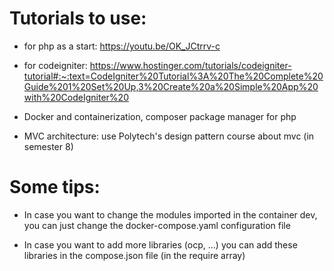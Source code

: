 # Tutorials to use:

- for php as a start: https://youtu.be/OK_JCtrrv-c

- for codeigniter: https://www.hostinger.com/tutorials/codeigniter-tutorial#:~:text=CodeIgniter%20Tutorial%3A%20The%20Complete%20Guide%201%20Set%20Up,3%20Create%20a%20Simple%20App%20with%20CodeIgniter%20

- Docker and containerization, composer package manager for php

- MVC architecture: use Polytech's design pattern course about mvc (in semester 8)

# Some tips:

- In case you want to change the modules imported in the container dev, you can just change the docker-compose.yaml configuration file

- In case you want to add more libraries (ocp, ...) you can add these libraries in the compose.json file (in the require array)